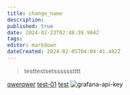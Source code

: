 ```yaml
---
title: change_name
description: 
published: true
date: 2024-02-23T02:48:39.904Z
tags: 
editor: markdown
dateCreated: 2024-02-05T04:04:41.482Z
---
```


> testtestsetsssssstttt

[qwerqwer](/docs/docs)
[test-01](/docs/test-01.md)
[test](/test/test)
![grafana-api-key](https://github.com/lcxznpy/wikijs_test/assets/80241815/0e4c0b93-8723-4bdc-9282-61bb7ae709d8)
